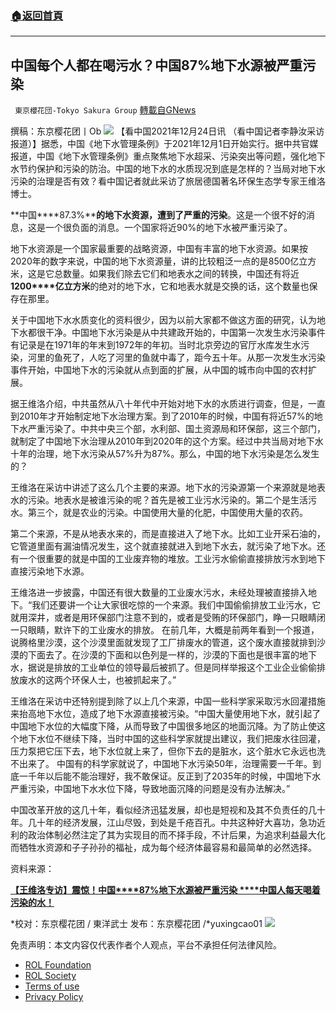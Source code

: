 ###  [:house:返回首頁](https://github.com/ourhimalayas/txt)
---


## 中国每个人都在喝污水？中国87%地下水源被严重污染
` 東京櫻花団-Tokyo Sakura Group` [轉載自GNews](https://gnews.org/zh-hans/1787653/)

撰稿：东京樱花团丨Ob
![](https://assets.gnews.org/wp-content/uploads/2021/12/1-302.png)
【看中国2021年12月24日讯 （看中国记者李静汝采访报道）】据悉，中国《地下水管理条例》于2021年12月1日开始实行。据中共官媒报道，中国《地下水管理条例》重点聚焦地下水超采、污染突出等问题，强化地下水节约保护和污染的防治。中国的地下水的水质现况到底是怎样的？当局对地下水污染的治理是否有效？看中国记者就此采访了旅居德国著名环保生态学专家王维洛博士。

**中国****87.3%****的地下水资源，遭到了严重的污染**。这是一个很不好的消息，这是一个很负面的消息。一个国家将近90%的地下水被严重污染了。

地下水资源是一个国家最重要的战略资源，中国有丰富的地下水资源。如果按2020年的数字来说，中国的地下水资源量，讲的比较粗泛一点的是8500亿立方米，这是它总数量。如果我们除去它们和地表水之间的转换，中国还有将近**1200****亿立方米**的绝对的地下水，它和地表水就是交换的话，这个数量也保存在那里。

关于中国地下水水质变化的资料很少，因为以前大家都不做这方面的研究，认为地下水都很干净。中国地下水污染是从中共建政开始的，中国第一次发生水污染事件有记录是在1971年的年末到1972年的年初。当时北京旁边的官厅水库发生水污染，河里的鱼死了，人吃了河里的鱼就中毒了，距今五十年。从那一次发生水污染事件开始，中国地下水的污染就从点到面的扩展，从中国的城市向中国的农村扩展。

据王维洛介绍，中共虽然从八十年代中开始对地下水的水质进行调查，但是，一直到2010年才开始制定地下水治理方案。到了2010年的时候，中国有将近57%的地下水严重污染了。中共中央三个部，水利部、国土资源局和环保部，这三个部门，就制定了中国地下水治理从2010年到2020年的这个方案。经过中共当局对地下水十年的治理，地下水污染从57%升为87%。那么，中国的地下水污染是怎么发生的？

王维洛在采访中讲述了这么几个主要的来源。地下水的污染源第一个来源就是地表水的污染。地表水是被谁污染的呢？首先是被工业污水污染的。第二个是生活污水。第三个，就是农业的污染。中国使用大量的化肥，中国使用大量的农药。

第二个来源，不是从地表水来的，而是直接进入了地下水。比如工业开采石油的，它管道里面有漏油情况发生，这个就直接就进入到地下水去，就污染了地下水。还有一个很重要的就是中国的工业废弃物的堆放。工业污水偷偷直接排放污水到地下直接污染地下水源。

王维洛进一步披露，中国还有很大数量的工业废水污水，未经处理被直接排入地下。“我们还要讲一个让大家很吃惊的一个来源。我们中国偷偷排放工业污水，它就用深井，或者是用环保部门注意不到的，或者是受贿的环保部门，睁一只眼睛闭一只眼睛，默许下的工业废水的排放。 在前几年，大概是前两年看到一个报道，说腾格里沙漠，这个沙漠里面就发现了工厂排废水的管道，这个废水直接就排到沙漠的下面去了。在沙漠的下面和以色列是一样的，沙漠的下面也是很丰富的地下水，据说是排放的工业单位的领导最后被抓了。但是同样举报这个工业企业偷偷排放废水的这两个环保人士，也被抓起来了。”

王维洛在采访中还特别提到除了以上几个来源，中国一些科学家采取污水回灌措施来抬高地下水位，造成了地下水源直接被污染。“中国大量使用地下水，就引起了中国地下水位的大幅度下降，从而导致了中国很多地区的地面沉降。为了防止使这个地下水位不继续下降，当时中国的这些科学家就提出建议，我们把废水往回灌，压力泵把它压下去，地下水位就上来了，但你下去的是脏水，这个脏水它永远也洗不出来了。 中国有的科学家就说了，中国地下水污染50年，治理需要一千年。到底一千年以后能不能治理好，我不敢保证。反正到了2035年的时候，中国地下水严重污染，中国地下水水位下降，导致地面沉降的问题是没有办法解决。”

中国改革开放的这几十年，看似经济迅猛发展，却也是短视和及其不负责任的几十年。几十年的经济发展，江山尽毁，到处是千疮百孔。中共这种好大喜功，急功近利的政治体制必然注定了其为实现目的而不择手段，不计后果，为追求利益最大化而牺牲水资源和子子孙孙的福祉，成为每个经济体最容易和最简单的必然选择。

资料来源：

[**【王维洛专访】震惊！中国****87%****地下水源被严重污染**** ****中国人每天喝着污染的水！**](https://m.secretchina.com/news/gb/2021/12/24/993247.html)

*校对：东京樱花团 / 東洋武士
发布：东京樱花团 /*yuxingcao01
![](https://assets.gnews.org/wp-content/uploads/2021/12/樱花-2.jpg)


 

免责声明：本文内容仅代表作者个人观点，平台不承担任何法律风险。

- [ROL Foundation](https://rolfoundation.org/)
- [ROL Society](https://rolsociety.org/)
- [Terms of use](https://gnews.org/terms-of-use-3/)
- [Privacy Policy](https://gnews.org/privacy-policy/)
